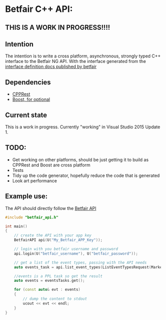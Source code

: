 # Betfair C++ API:

## THIS IS A WORK IN PROGRESS!!!!

## Intention

The intention is to write a cross platform, asynchronous, strongly typed C++ interface to the Betfair NG API.
With the interface generated from the [interface definition docs published by betfair](https://api.developer.betfair.com/services/webapps/docs/display/1smk3cen4v3lu3yomq5qye0ni/Interface+Definition+Documents)

## Dependencies

- [CPPRest](https://github.com/Microsoft/cpprestsdk)
- [Boost, for optional<T>](http://www.boost.org/)

## Current state

This is a work in progress. Currently "working" in Visual Studio 2015 Update 1.

## TODO:
- Get working on other platforms, should be just getting it to build as CPPRest and Boost are cross platform
- Tests
- Tidy up the code generator, hopefully reduce the code that is generated
- Look art performance

 
## Example use:

The API should directly follow the [Betfair API](https://api.developer.betfair.com/services/webapps/docs/display/1smk3cen4v3lu3yomq5qye0ni/Reference+Guide)

```CPP
#include "betfair_api.h"

int main()
{
    // create the API with your app key
    BetfairAPI api(U("My_Betfair_APP_Key"));

    // login with you betfair username and password
    api.login(U("betfair_username"), U("betfair_password"));

    // get a list of the event types, passing with the API needs
    auto events_task = api.list_event_types(ListEventTypesRequest(MarketFilter()));

    //events is a PPL task so get the result
    auto events = eventsTasks.get();

    for (const auto& evt : events)
    {
        // dump the content to stdout
        ucout << evt << endl;
    }
}

```